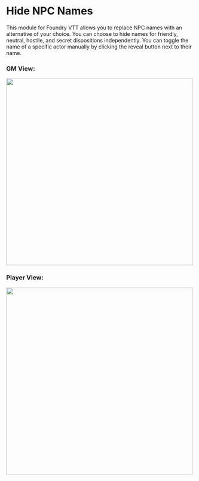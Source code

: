 # Hide NPC Names

This module for Foundry VTT allows you to replace NPC names with an alternative of your choice. You can choose to hide names for friendly, neutral, hostile, and secret dispositions independently. You can toggle the name of a specific actor manually by clicking the reveal button next to their name.

### GM View:
<img src="https://github.com/ddbrown30/hide-npc-names/blob/main/gm_view.webp" width="500">

### Player View:
<img src="https://github.com/ddbrown30/hide-npc-names/blob/main/player_view.webp" width="500">
